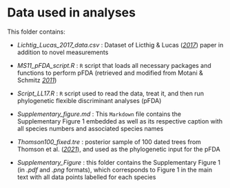 # Data used in analyses

This folder contains:

- _Lichtig_Lucas_2017_data.csv_ : Dataset of Licthig & Lucas ([_2017_](https://doi.org/10.1016/j.palwor.2017.02.001)) paper in addition to novel measurements

- _MS11_pFDA_script.R_ : ```R``` script that loads all necessary packages and functions to perform pFDA (retrieved and modified from Motani & Schmitz [_2011_](https://doi.org/10.1111/j.1558-5646.2011.01271.x))
- _Script_LL17.R_ : ```R``` script used to read the data, treat it, and then run phylogenetic flexible discriminant analyses (pFDA)

- _Supplementary_figure.md_ : This ```Markdown``` file contains the Supplementary Figure 1 embedded as well as its respective caption with all species numbers and associated species names

- _Thomson100_fixed.tre_ : posterior sample of 100 dated trees from Thomson et al. ([_2021_](https://doi.org/10.1073/pnas.2012215118)), and used as the phylogenetic input for the pFDA

- _Supplementary_Figure_ : this folder contains the Supplementary Figure 1 (in _.pdf_ and _.png_ formats), which corresponds to Figure 1 in the main text with all data points labelled for each species
